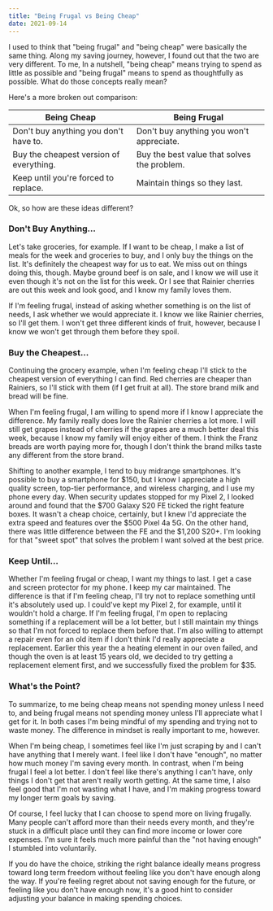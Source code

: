 ```yaml
---
title: "Being Frugal vs Being Cheap"
date: 2021-09-14
---
```


I used to think that "being frugal" and "being cheap" were basically the same thing. Along my saving journey, however, I found out that the two are very different. To me, In a nutshell, "being cheap" means trying to spend as little as possible and "being frugal" means to spend as thoughtfully as possible. What do those concepts really mean?

 Here's a more broken out comparison:

| **Being Cheap**                          | **Being Frugal**                             |
| ---------------------------------------- | -------------------------------------------- |
| Don't buy anything  you don't have to.   | Don't buy anything  you won't appreciate.    |
| Buy the cheapest  version of everything. | Buy the best value  that solves the problem. |
| Keep until you're  forced to replace.    | Maintain things so  they last.               |

 Ok, so how are these ideas different?

### Don't Buy Anything…

Let's take groceries, for example. If I want to be cheap, I make a list of meals for the week and groceries to buy, and I only buy the things on the list. It's definitely the cheapest way for us to eat. We miss out on things doing this, though. Maybe ground beef is on sale, and I know we will use it even though it's not on the list for this week. Or I see that Rainier cherries are out this week and look good, and I know my family loves them.

If I'm feeling frugal, instead of asking whether something is on the list of needs, I ask whether we would appreciate it. I know we like Rainier cherries, so I'll get them. I won't get three different kinds of fruit, however, because I know we won't get through them before they spoil.

### Buy the Cheapest…

Continuing the grocery example, when I'm feeling cheap I'll stick to the cheapest version of everything I can find. Red cherries are cheaper than Rainiers, so I'll stick with them (if I get fruit at all). The store brand milk and bread will be fine.

 When I'm feeling frugal, I am willing to spend more if I know I appreciate the difference. My family really does love the Rainier cherries a lot more. I will still get grapes instead of cherries if the grapes are a much better deal this week, because I know my family will enjoy either of them. I think the Franz breads are worth paying more for, though I don't think the brand milks taste any different from the store brand. 

Shifting to another example, I tend to buy midrange smartphones. It's possible to buy a smartphone for $150, but I know I appreciate a high quality screen, top-tier performance, and wireless charging, and I use my phone every day. When security updates stopped for my Pixel 2, I looked around and found that the $700 Galaxy S20 FE ticked the right feature boxes. It wasn't a cheap choice, certainly, but I knew I'd appreciate the extra speed and features over the $500 Pixel 4a 5G. On the other hand, there was little difference between the FE and the $1,200 S20+. I'm looking for that "sweet spot" that solves the problem I want solved at the best price.

### Keep Until…

Whether I'm feeling frugal or cheap, I want my things to last. I get a case and screen protector for my phone. I keep my car maintained. The difference is that if I'm feeling cheap, I'll try not to replace something until it's absolutely used up. I could've kept my Pixel 2, for example, until it wouldn't hold a charge. If I'm feeling frugal, I'm open to replacing something if a replacement will be a lot better, but I still maintain my things so that I'm not forced to replace them before that. I'm also willing to attempt a repair even for an old item if I don't think I'd really appreciate a replacement. Earlier this year the a heating element in our oven failed, and though the oven is at least 15 years old, we decided to try getting a replacement element first, and we successfully fixed the problem for $35. 

### What's the Point?

To summarize, to me being cheap means not spending money unless I need to, and being frugal means not spending money unless I'll appreciate what I get for it. In both cases I'm being mindful of my spending and trying not to waste money. The difference in mindset is really important to me, however. 

When I'm being cheap, I sometimes feel like I'm just scraping by and I can't have anything that I merely want. I feel like I don't have "enough", no matter how much money I'm saving every month. In contrast, when I'm being frugal I feel a lot better. I don't feel like there's anything I can't have, only things I don't get that aren't really worth getting. At the same time, I also feel good that I'm not wasting what I have, and I'm making progress toward my longer term goals by saving.

Of course, I feel lucky that I can choose to spend more on living frugally. Many people can't afford more than their needs every month, and they're stuck in a difficult place until they can find more income or lower core expenses. I'm sure it feels much more painful than the "not having enough" I stumbled into voluntarily. 

If you do have the choice, striking the right balance ideally means progress toward long term freedom without feeling like you don't have enough along the way. If you're feeling regret about not saving enough for the future, or feeling like you don't have enough now, it's a good hint to consider adjusting your balance in making spending choices.